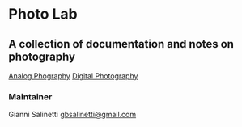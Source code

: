 # Photo Lab
## A collection of documentation and notes on photography

[Analog Phography](./analog)
[Digital Photography](./digital)

### Maintainer
Gianni Salinetti <gbsalinetti@gmail.com>
